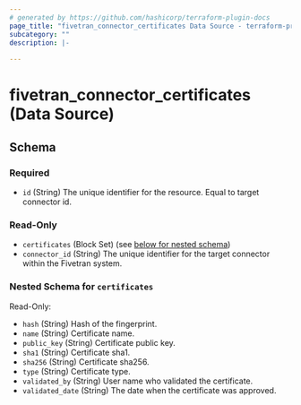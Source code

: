 ```yaml
---
# generated by https://github.com/hashicorp/terraform-plugin-docs
page_title: "fivetran_connector_certificates Data Source - terraform-provider-fivetran"
subcategory: ""
description: |-
  
---
```


# fivetran_connector_certificates (Data Source)





<!-- schema generated by tfplugindocs -->
## Schema

### Required

- `id` (String) The unique identifier for the resource. Equal to target connector id.

### Read-Only

- `certificates` (Block Set) (see [below for nested schema](#nestedblock--certificates))
- `connector_id` (String) The unique identifier for the target connector within the Fivetran system.

<a id="nestedblock--certificates"></a>
### Nested Schema for `certificates`

Read-Only:

- `hash` (String) Hash of the fingerprint.
- `name` (String) Certificate name.
- `public_key` (String) Certificate public key.
- `sha1` (String) Certificate sha1.
- `sha256` (String) Certificate sha256.
- `type` (String) Certificate type.
- `validated_by` (String) User name who validated the certificate.
- `validated_date` (String) The date when the certificate was approved.
